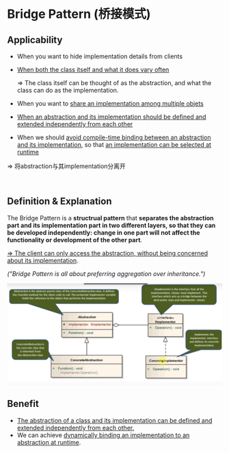 # Bridge Pattern (桥接模式)

## Applicability

* When you want to hide implementation details from clients

* <u>When both the class itself and what it does vary often</u>

  => The class itself can be thought of as the abstraction, and what the class can do as the implementation.

* When you want to <u>share an implementation among multiple objets</u>

* <u>When an abstraction and its implementation should be defined and extended independently from each other</u>

* When we should <u>avoid compile-time binding between an abstraction and its implementation</u>, so that <u>an implementation can be selected at runtime</u>

=> 将abstraction与其implementation分离开

<br>

## Definition & Explanation

The Bridge Pattern is a **structrual pattern** that **separates the abstraction part and its implementation part in two different layers, so that they can be developed independently: change in one part will not affect the functionality or development of the other part**.

<u>=> The client can only access the abstraction, without being concerned about its implementation</u>.

*("Bridge Pattern is all about preferring aggregation over inheritance.")*

<img src="https://github.com/Ziang-Lu/Design-Patterns/blob/master/3-Structural%20Patterns/2-Bridge%20Pattern/bridge_pattern.png?raw=true">

<br>

## Benefit

* <u>The abstraction of a class and its implementation can be defined and extended independently from each other.</u>
* We can achieve <u>dynamically binding an implementation to an abstraction at runtime</u>.

